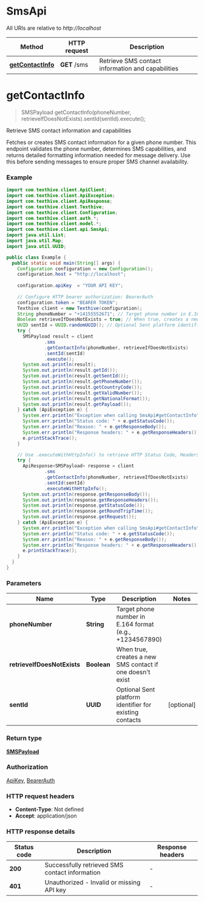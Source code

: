 # SmsApi

All URIs are relative to *http://localhost*

| Method | HTTP request | Description |
|------------- | ------------- | -------------|
| [**getContactInfo**](SmsApi.md#getContactInfo) | **GET** /sms | Retrieve SMS contact information and capabilities |


<a name="getContactInfo"></a>
# **getContactInfo**
> SMSPayload getContactInfo(phoneNumber, retrieveIfDoesNotExists).sentId(sentId).execute();

Retrieve SMS contact information and capabilities

Fetches or creates SMS contact information for a given phone number. This endpoint validates the phone number, determines SMS capabilities, and returns detailed formatting information needed for message delivery. Use this before sending messages to ensure proper SMS channel availability.

### Example
```java
import com.texthive.client.ApiClient;
import com.texthive.client.ApiException;
import com.texthive.client.ApiResponse;
import com.texthive.client.Texthive;
import com.texthive.client.Configuration;
import com.texthive.client.auth.*;
import com.texthive.client.model.*;
import com.texthive.client.api.SmsApi;
import java.util.List;
import java.util.Map;
import java.util.UUID;

public class Example {
  public static void main(String[] args) {
    Configuration configuration = new Configuration();
    configuration.host = "http://localhost";
    
    configuration.apiKey  = "YOUR API KEY";
    
    // Configure HTTP bearer authorization: BearerAuth
    configuration.token = "BEARER TOKEN";
    Texthive client = new Texthive(configuration);
    String phoneNumber = "+14155552671"; // Target phone number in E.164 format (e.g., +1234567890)
    Boolean retrieveIfDoesNotExists = true; // When true, creates a new SMS contact if one doesn't exist
    UUID sentId = UUID.randomUUID(); // Optional Sent platform identifier for existing contacts
    try {
      SMSPayload result = client
              .sms
              .getContactInfo(phoneNumber, retrieveIfDoesNotExists)
              .sentId(sentId)
              .execute();
      System.out.println(result);
      System.out.println(result.getId());
      System.out.println(result.getSentId());
      System.out.println(result.getPhoneNumber());
      System.out.println(result.getCountryCode());
      System.out.println(result.getValidNumber());
      System.out.println(result.getNationalFormat());
      System.out.println(result.getPayload());
    } catch (ApiException e) {
      System.err.println("Exception when calling SmsApi#getContactInfo");
      System.err.println("Status code: " + e.getStatusCode());
      System.err.println("Reason: " + e.getResponseBody());
      System.err.println("Response headers: " + e.getResponseHeaders());
      e.printStackTrace();
    }

    // Use .executeWithHttpInfo() to retrieve HTTP Status Code, Headers and Request
    try {
      ApiResponse<SMSPayload> response = client
              .sms
              .getContactInfo(phoneNumber, retrieveIfDoesNotExists)
              .sentId(sentId)
              .executeWithHttpInfo();
      System.out.println(response.getResponseBody());
      System.out.println(response.getResponseHeaders());
      System.out.println(response.getStatusCode());
      System.out.println(response.getRoundTripTime());
      System.out.println(response.getRequest());
    } catch (ApiException e) {
      System.err.println("Exception when calling SmsApi#getContactInfo");
      System.err.println("Status code: " + e.getStatusCode());
      System.err.println("Reason: " + e.getResponseBody());
      System.err.println("Response headers: " + e.getResponseHeaders());
      e.printStackTrace();
    }
  }
}

```

### Parameters

| Name | Type | Description  | Notes |
|------------- | ------------- | ------------- | -------------|
| **phoneNumber** | **String**| Target phone number in E.164 format (e.g., +1234567890) | |
| **retrieveIfDoesNotExists** | **Boolean**| When true, creates a new SMS contact if one doesn&#39;t exist | |
| **sentId** | **UUID**| Optional Sent platform identifier for existing contacts | [optional] |

### Return type

[**SMSPayload**](SMSPayload.md)

### Authorization

[ApiKey](../README.md#ApiKey), [BearerAuth](../README.md#BearerAuth)

### HTTP request headers

 - **Content-Type**: Not defined
 - **Accept**: application/json

### HTTP response details
| Status code | Description | Response headers |
|-------------|-------------|------------------|
| **200** | Successfully retrieved SMS contact information |  -  |
| **401** | Unauthorized - Invalid or missing API key |  -  |

